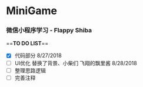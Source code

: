 # MiniGame
### 微信小程序学习 - Flappy Shiba

==**TO DO LIST**==
- [x] 代码部分 8/27/2018
- [ ] UI优化
替换了背景、小柴们 飞翔的飘里酱 8/28/2018
- [ ] 整理思路逻辑
- [ ] 完善注释
